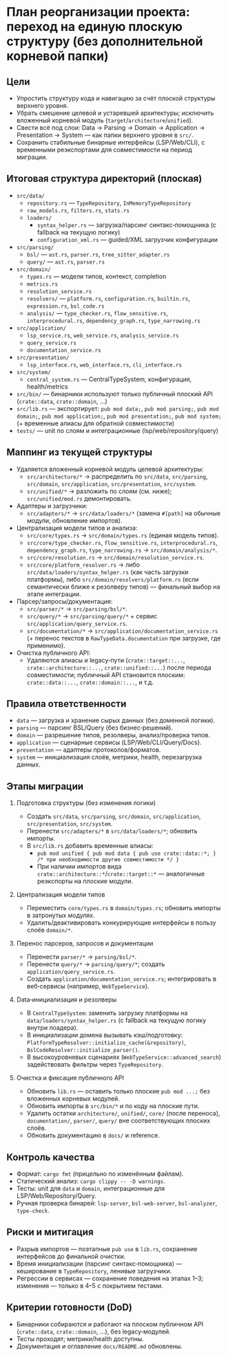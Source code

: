 # План реорганизации проекта: переход на единую плоскую структуру (без дополнительной корневой папки)

## Цели
- Упростить структуру кода и навигацию за счёт плоской структуры верхнего уровня.
- Убрать смешение целевой и устаревшей архитектуры; исключить вложенный корневой модуль (`target`/`architecture`/`unified`).
- Свести всё под слои: Data → Parsing → Domain → Application → Presentation → System — как папки верхнего уровня в `src/`.
- Сохранить стабильные бинарные интерфейсы (LSP/Web/CLI), с временными реэкспортами для совместимости на период миграции.

## Итоговая структура директорий (плоская)
- `src/data/`
  - `repository.rs` — `TypeRepository`, `InMemoryTypeRepository`
  - `raw_models.rs`, `filters.rs`, `stats.rs`
  - `loaders/`
    - `syntax_helper.rs` — загрузка/парсинг синтакс‑помощника (с fallback на текущую логику)
    - `configuration_xml.rs` — guided/XML загрузчик конфигурации
- `src/parsing/`
  - `bsl/` — `ast.rs`, `parser.rs`, `tree_sitter_adapter.rs`
  - `query/` — `ast.rs`, `parser.rs`
- `src/domain/`
  - `types.rs` — модели типов, контекст, completion
  - `metrics.rs`
  - `resolution_service.rs`
  - `resolvers/` — `platform.rs`, `configuration.rs`, `builtin.rs`, `expression.rs`, `bsl_code.rs`
  - `analysis/` — `type_checker.rs`, `flow_sensitive.rs`, `interprocedural.rs`, `dependency_graph.rs`, `type_narrowing.rs`
- `src/application/`
  - `lsp_service.rs`, `web_service.rs`, `analysis_service.rs`
  - `query_service.rs`
  - `documentation_service.rs`
- `src/presentation/`
  - `lsp_interface.rs`, `web_interface.rs`, `cli_interface.rs`
- `src/system/`
  - `central_system.rs` — CentralTypeSystem, конфигурация, health/metrics
- `src/bin/` — бинарники используют только публичный плоский API (`crate::data`, `crate::domain`, ...)
- `src/lib.rs` — экспортирует: `pub mod data;`, `pub mod parsing;`, `pub mod domain;`, `pub mod application;`, `pub mod presentation;`, `pub mod system;` (+ временные алиасы для обратной совместимости)
- `tests/` — unit по слоям и интеграционные (lsp/web/repository/query)

## Маппинг из текущей структуры
- Удаляется вложенный корневой модуль целевой архитектуры:
  - `src/architecture/*` → распределить по `src/data`, `src/parsing`, `src/domain`, `src/application`, `src/presentation`, `src/system`.
  - `src/unified/*` → разложить по слоям (см. ниже); `src/unified/mod.rs` демонтировать.
- Адаптеры и загрузчики:
  - `src/adapters/*` → `src/data/loaders/*` (замена `#[path]` на обычные модули, обновление импортов).
- Централизация модели типов и анализа:
  - `src/core/types.rs` → `src/domain/types.rs` (единая модель типов).
  - `src/core/type_checker.rs`, `flow_sensitive.rs`, `interprocedural.rs`, `dependency_graph.rs`, `type_narrowing.rs` → `src/domain/analysis/*`.
  - `src/core/resolution.rs` → `src/domain/resolution_service.rs`.
  - `src/core/platform_resolver.rs` → либо `src/data/loaders/syntax_helper.rs` (как часть загрузки платформы), либо `src/domain/resolvers/platform.rs` (если семантически ближе к резолверу типов) — финальный выбор на этапе интеграции.
- Парсер/запросы/документация:
  - `src/parser/*` → `src/parsing/bsl/*`.
  - `src/query/*` → `src/parsing/query/*` + сервис `src/application/query_service.rs`.
  - `src/documentation/*` → `src/application/documentation_service.rs` (+ перенос текстов в `RawTypeData.documentation` при загрузке, где применимо).
- Очистка публичного API:
  - Удаляются алиасы и legacy‑пути (`crate::target::...`, `crate::architecture::...`, `crate::unified::...`) после периода совместимости; публичный API становится плоским: `crate::data::...`, `crate::domain::...`, и т.д.

## Правила ответственности
- `data` — загрузка и хранение сырых данных (без доменной логики).
- `parsing` — парсинг BSL/Query (без бизнес‑решений).
- `domain` — разрешение типов, резолверы, анализ/проверка типов.
- `application` — сценарные сервисы (LSP/Web/CLI/Query/Docs).
- `presentation` — адаптеры протоколов/форматов.
- `system` — инициализация слоёв, метрики, health, перезагрузка данных.

## Этапы миграции
1) Подготовка структуры (без изменения логики)
   - Создать `src/data`, `src/parsing`, `src/domain`, `src/application`, `src/presentation`, `src/system`.
   - Перенести `src/adapters/*` в `src/data/loaders/*`; обновить импорты.
   - В `src/lib.rs` добавить временные алиасы:
     - `pub mod unified { pub mod data { pub use crate::data::*; } /* при необходимости другие совместимости */ }`
     - При наличии импортов вида `crate::architecture::*`/`crate::target::*` — аналогичные реэкспорты на плоские модули.

2) Централизация модели типов
   - Переместить `core/types.rs` в `domain/types.rs`; обновить импорты в затронутых модулях.
   - Удалить/деактивировать конкурирующие интерфейсы в пользу слоёв `domain/*`.

3) Перенос парсеров, запросов и документации
   - Перенести `parser/*` → `parsing/bsl/*`.
   - Перенести `query/*` → `parsing/query/*`; создать `application/query_service.rs`.
   - Создать `application/documentation_service.rs`; интегрировать в веб‑сервисы (например, `WebTypeService`).

4) Data‑инициализация и резолверы
   - В `CentralTypeSystem`: заменить загрузку платформы на `data/loaders/syntax_helper.rs` (с fallback на текущую логику внутри лоадера).
   - В инициализации домена вызывать кэш/подготовку: `PlatformTypeResolver::initialize_cache(&repository)`, `BslCodeResolver::initialize_parser()`.
   - В высокоуровневых сценариях (`WebTypeService::advanced_search`) задействовать фильтры через `TypeRepository`.

5) Очистка и фиксация публичного API
   - Обновить `lib.rs` — оставить только плоские `pub mod ...;` без вложенных корневых модулей.
   - Обновить импорты в `src/bin/*` и по коду на плоские пути.
   - Удалить остатки `architecture/`, `unified/`, `core/` (после переноса), `documentation/`, `parser/`, `query/` вне соответствующих плоских слоёв.
   - Обновить документацию в `docs/` и reference.

## Контроль качества
- Формат: `cargo fmt` (прицельно по изменённым файлам).
- Статический анализ: `cargo clippy -- -D warnings`.
- Тесты: unit для `data` и `domain`, интеграционные для LSP/Web/Repository/Query.
- Ручная проверка бинарей: `lsp-server`, `bsl-web-server`, `bsl-analyzer`, `type-check`.

## Риски и митигация
- Разрыв импортов — поэтапные `pub use` в `lib.rs`, сохранение интерфейсов до финальной очистки.
- Время инициализации (парсинг синтакс‑помощника) — кеширование в `TypeRepository`, ленивые загрузчики.
- Регрессии в сервисах — сохранение поведения на этапах 1–3; изменения — только в 4–5 с покрытием тестами.

## Критерии готовности (DoD)
- Бинарники собираются и работают на плоском публичном API (`crate::data`, `crate::domain`, ...), без legacy‑модулей.
- Тесты проходят; метрики/health доступны.
- Документация и оглавление `docs/README.md` обновлены.

